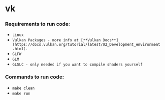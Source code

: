 # vk

### Requirements to run code:
- `Linux`
- `Vulkan Packages - more info at [**Vulkan Docs**](https://docs.vulkan.org/tutorial/latest/02_Development_environment.html).`
- `GLFW`
- `GLM`
- `GLSLC - only needed if you want to compile shaders yourself`

### Commands to run code:
- `make clean`
- `make run`
